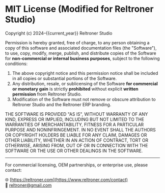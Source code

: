 MIT License (Modified for Reltroner Studio)
===========================================

Copyright (c) 2024–{{current_year}} Reltroner Studio

Permission is hereby granted, free of charge, to any person obtaining a copy
of this software and associated documentation files (the "Software"), to use,
copy, modify, merge, publish, and distribute copies of the Software for **non-commercial or internal business purposes**, subject to the following conditions:

1. The above copyright notice and this permission notice shall be included in all copies or substantial portions of the Software.
2. Any distribution, resale, or sublicensing of the Software **for commercial or monetary gain** is strictly **prohibited** without explicit **written permission** from Reltroner Studio.
3. Modification of the Software must not remove or obscure attribution to Reltroner Studio and the Reltroner ERP branding.

THE SOFTWARE IS PROVIDED "AS IS", WITHOUT WARRANTY OF ANY KIND, EXPRESS OR
IMPLIED, INCLUDING BUT NOT LIMITED TO THE WARRANTIES OF MERCHANTABILITY,
FITNESS FOR A PARTICULAR PURPOSE AND NONINFRINGEMENT. IN NO EVENT SHALL THE
AUTHORS OR COPYRIGHT HOLDERS BE LIABLE FOR ANY CLAIM, DAMAGES OR OTHER LIABILITY,
WHETHER IN AN ACTION OF CONTRACT, TORT OR OTHERWISE, ARISING FROM, OUT OF OR
IN CONNECTION WITH THE SOFTWARE OR THE USE OR OTHER DEALINGS IN THE SOFTWARE.

---

For commercial licensing, OEM partnerships, or enterprise use, please contact:

🌐 [https://reltroner.com](https://www.reltroner.com/contact)  
📧 reltroner@gmail.com
